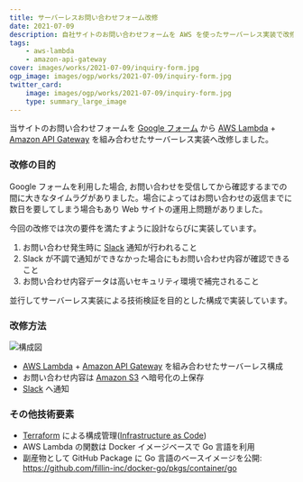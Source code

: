 ```yaml
---
title: サーバーレスお問い合わせフォーム改修
date: 2021-07-09
description: 自社サイトのお問い合わせフォームを AWS を使ったサーバーレス実装で改修を行いました。
tags:
    - aws-lambda
    - amazon-api-gateway
cover: images/works/2021-07-09/inquiry-form.jpg
ogp_image: images/ogp/works/2021-07-09/inquiry-form.jpg
twitter_card:
    image: images/ogp/works/2021-07-09/inquiry-form.jpg
    type: summary_large_image
---
```


当サイトのお問い合わせフォームを [Google フォーム](https://www.google.com/intl/ja_jp/forms/about/) から [AWS Lambda](https://aws.amazon.com/jp/lambda/) + [Amazon API Gateway](https://aws.amazon.com/jp/api-gateway/) を組み合わせたサーバーレス実装へ改修しました。

<!--more-->

### 改修の目的

Google フォームを利用した場合, お問い合わせを受信してから確認するまでの間に大きなタイムラグがありました。場合によってはお問い合わせの返信までに数日を要してしまう場合もあり Web サイトの運用上問題がありました。

今回の改修では次の要件を満たすように設計ならびに実装しています。

1. お問い合わせ発生時に [Slack](https://slack.com/intl/ja-jp/) 通知が行われること
1. Slack が不調で通知ができなかった場合にもお問い合わせ内容が確認できること
1. お問い合わせ内容データは高いセキュリティ環境で補完されること

並行してサーバーレス実装による技術検証を目的とした構成で実装しています。

### 改修方法

![構成図](images/works/2021-07-09/diagram.jpg)

- [AWS Lambda](https://aws.amazon.com/jp/lambda/) + [Amazon API Gateway](https://aws.amazon.com/jp/api-gateway/) を組み合わせたサーバーレス構成
- お問い合わせ内容は [Amazon S3](https://aws.amazon.com/jp/s3/) へ暗号化の上保存
- [Slack](https://slack.com/intl/ja_JP) へ通知

### その他技術要素

- [Terraform](https://www.terraform.io/) による構成管理([Infrastructure as Code](https://ja.wikipedia.org/wiki/Infrastructure_as_Code))
- AWS Lambda の関数は Docker イメージベースで Go 言語を利用
- 副産物として GitHub Package に Go 言語のベースイメージを公開: https://github.com/fillin-inc/docker-go/pkgs/container/go
